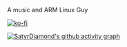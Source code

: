 A music and ARM Linux Guy

[![ko-fi](https://ko-fi.com/img/githubbutton_sm.svg)](https://ko-fi.com/A0A0EXCF5)

[![SatyrDiamond's github activity graph](https://github-readme-activity-graph.cyclic.app/graph?username=SatyrDiamond&theme=react-dark)](https://github.com/ashutosh00710/github-readme-activity-graph)
